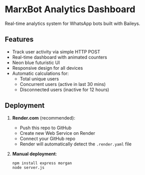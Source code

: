 # MarxBot Analytics Dashboard

Real-time analytics system for WhatsApp bots built with Baileys.

## Features

- Track user activity via simple HTTP POST
- Real-time dashboard with animated counters
- Neon blue futuristic UI
- Responsive design for all devices
- Automatic calculations for:
  - Total unique users
  - Concurrent users (active in last 30 mins)
  - Disconnected users (inactive for 12 hours)

## Deployment

1. **Render.com** (recommended):
   - Push this repo to GitHub
   - Create new Web Service on Render
   - Connect your GitHub repo
   - Render will automatically detect the `.render.yaml` file

2. **Manual deployment**:
   ```bash
   npm install express morgan
   node server.js